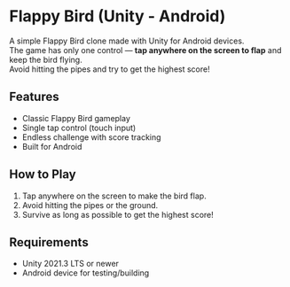 # Flappy Bird (Unity - Android)

A simple Flappy Bird clone made with Unity for Android devices.  
The game has only one control — **tap anywhere on the screen to flap** and keep the bird flying.  
Avoid hitting the pipes and try to get the highest score!

## Features
- Classic Flappy Bird gameplay  
- Single tap control (touch input)  
- Endless challenge with score tracking  
- Built for Android  

## How to Play
1. Tap anywhere on the screen to make the bird flap.  
2. Avoid hitting the pipes or the ground.  
3. Survive as long as possible to get the highest score!  

## Requirements
- Unity 2021.3 LTS or newer  
- Android device for testing/building  




